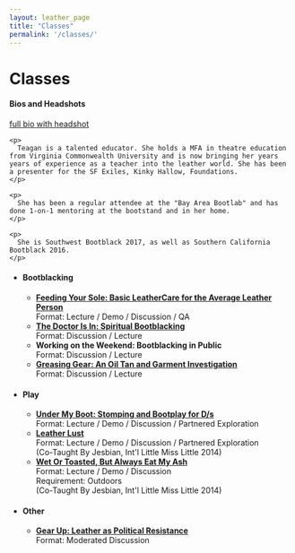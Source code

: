 ```yaml
---
layout: leather_page
title: "Classes"
permalink: '/classes/'
---
```

# Classes

<div class="row headroom">
  <div class="col-sm-6">
    <h4> Bios and Headshots </h4>
    <p>
      <a href="/classes/bio/"> full bio with headshot</a>
    </p>

    <p>
      Teagan is a talented educator. She holds a MFA in theatre education from Virginia Commonwealth University and is now bringing her years years of experience as a teacher into the leather world. She has been a presenter for the SF Exiles, Kinky Hallow, Foundations.
    </p>

    <p>
      She has been a regular attendee at the "Bay Area Bootlab" and has done 1-on-1 mentoring at the bootstand and in her home.
    </p>

    <p>
      She is Southwest Bootblack 2017, as well as Southern California Bootblack 2016.
    </p>
  </div>
  <div class="col-sm-6">
    <ul>
      <li>
        <h4> Bootblacking </h4>
        <ul>
          <li>
            <a href="/classes/feeding_your_soul/">
              <b>Feeding Your Sole: Basic LeatherCare for the Average Leather Person</b><br>
            </a>
            Format: Lecture / Demo / Discussion / QA
          </li>
          <li>
            <b><a href="/classes/doctor_is_in/">The Doctor Is In: Spiritual Bootblacking</a></b><br>
            Format: Discussion / Lecture
          </li>
          <li>
            <b>Working on the Weekend: Bootblacking in Public </b> <br>
            Format: Discussion / Lecture
          </li>
          <li>
            <b> <a href="/classes/greasing_gear/"> Greasing Gear: An Oil Tan and Garment Investigation</a></b> <br>
            Format: Discussion / Lecture
          </li>
        </ul>
      </li>
      <li>
        <h4> Play </h4>
        <ul>
          <li>
            <b><a href="/classes/under_my_boot/"> Under My Boot: Stomping and Bootplay for D/s</a></b><br>
            Format: Lecture / Demo / Discussion / Partnered Exploration
          </li>
          <li>
            <b><a href="/classes/leather_lust/">
              Leather Lust
            </a></b><br>
            Format: Lecture / Demo / Discussion / Partnered Exploration<br>
            (Co-Taught By Jesbian, Int'l Little Miss Little 2014)
          </li>
          <li>
            <b><a href="/classes/eat_my_ash/">
              Wet Or Toasted, But Always Eat My Ash
            </a></b><br>
            Format: Lecture / Demo / Discussion<br>
            Requirement: Outdoors<br>
            (Co-Taught By Jesbian, Int'l Little Miss Little 2014)
          </li>
        </ul>
      </li>
      <li>
        <h4> Other </h4>
        <ul>
          <li>
            <b><a href="/classes/gear_up/">Gear Up: Leather as Political Resistance</a></b><br>
            Format: Moderated Discussion
          </li>
        </ul>
      </li>
    </ul>
  </div>
</div>

